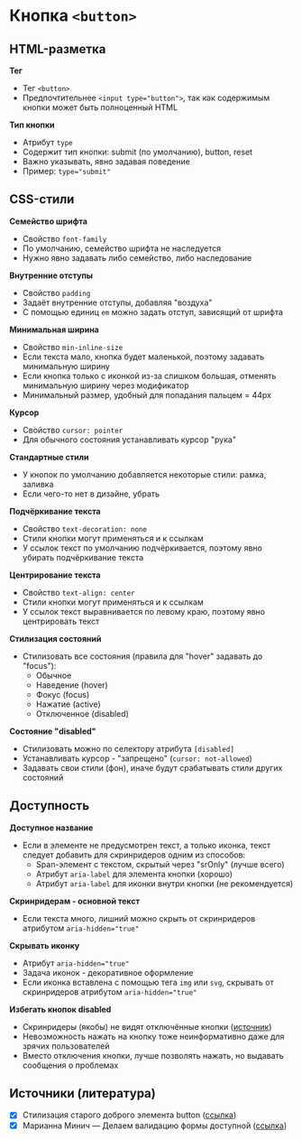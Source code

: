 # Кнопка `<button>`

## HTML-разметка
**Тег**
- Тег `<button>`
- Предпочтительнее `<input type="button">`, так как содержимым кнопки может быть полноценный HTML

**Тип кнопки**
- Атрибут `type`
- Содержит тип кнопки: submit (по умолчанию), button, reset
- Важно указывать, явно задавая поведение
- Пример: `type="submit"`


## CSS-стили
**Семейство шрифта**
- Свойство `font-family`
- По умолчанию, семейство шрифта не наследуется
- Нужно явно задавать либо семейство, либо наследование

**Внутренние отступы**
- Свойство `padding`
- Задаёт внутренние отступы, добавляя "воздуха"
- С помощью единиц `em` можно задать отступ, зависящий от шрифта

**Минимальная ширина**
- Свойство `min-inline-size`
- Если текста мало, кнопка будет маленькой, поэтому задавать минимальную ширину
- Если кнопка только с иконкой из-за слишком большая, отменять минимальную ширину через модификатор
- Минимальный размер, удобный для попадания пальцем = 44px

**Курсор**
- Свойство `cursor: pointer`
- Для обычного состояния устанавливать курсор "рука"

**Стандартные стили**
- У кнопок по умолчанию добавляется некоторые стили: рамка, заливка
- Если чего-то нет в дизайне, убрать

**Подчёркивание текста**
- Свойство `text-decoration: none`
- Стили кнопки могут применяться и к ссылкам
- У ссылок текст по умолчанию подчёркивается, поэтому явно убирать подчёркивание текста

**Центрирование текста**
- Свойство `text-align: center`
- Стили кнопки могут применяться и к ссылкам
- У ссылок текст выравнивается по левому краю, поэтому явно центрировать текст

**Стилизация состояний**
- Стилизовать все состояния (правила для "hover" задавать до "focus"):
  - Обычное
  - Наведение (hover)
  - Фокус (focus)
  - Нажатие (active)
  - Отключенное (disabled)

**Состояние "disabled"**
- Стилизовать можно по селектору атрибута `[disabled]`
- Устанавливать курсор - "запрещено" (`cursor: not-allowed`)
- Задавать свои стили (фон), иначе будут срабатывать стили других состояний


## Доступность
**Доступное название**
- Если в элементе не предусмотрен текст, а только иконка, текст следует добавить для скринридеров одним из способов:
  - Span-элемент с текстом, скрытый через "srOnly" (лучше всего)
  - Атрибут `aria-label` для элемента кнопки (хорошо)
  - Атрибут `aria-label` для иконки внутри кнопки (не рекомендуется)

**Скринридерам - основной текст**
- Если текста много, лишний можно скрыть от скринридеров атрибутом `aria-hidden="true"`

**Скрывать иконку**
- Атрибут `aria-hidden="true"`
- Задача иконок - декоративное оформление
- Если иконка вставлена с помощью тега `img` или `svg`, скрывать от скринридеров атрибутом `aria-hidden="true"`

**Избегать кнопок disabled**
- Скринридеры (якобы) не видят отключённые кнопки ([источник](https://youtu.be/zHyN4XNSgas?t=776))
- Невозможность нажать на кнопку тоже неинформативно даже для зрячих пользователей
- Вместо отключения кнопки, лучше позволять нажать, но выдавать сообщения о проблемах


## Источники (литература)
- [x] Стилизация старого доброго элемента button ([ссылка](https://habr.com/ru/company/ruvds/blog/489820/))
- [x] Марианна Минич — Делаем валидацию формы доступной ([ссылка](https://www.youtube.com/watch?v=zHyN4XNSgas))